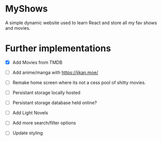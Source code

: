 # MyShows

A simple dynamic website used to learn React and store all my fav shows and movies.

# Further implementations

- [x] Add Movies from TMDB

- [ ] Add anime/manga with https://jikan.moe/

- [ ] Remake home screen where its not a cess pool of shitty movies.

- [ ] Persistant storage locally hosted

- [ ] Persistant storage database held online?

- [ ] Add Light Novels

- [ ] Add more search/filter options

- [ ] Update styling

